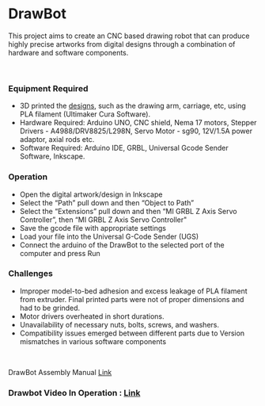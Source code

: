 # DrawBot



This project aims to create an CNC based drawing robot that can produce highly precise artworks from digital designs through a combination of hardware and software components.

<br>

### Equipment Required

  - 3D printed the [designs](https://www.thingiverse.com/thing:2349232/files), such as the drawing arm, carriage, etc, using PLA filament (Ultimaker Cura Software).
  - Hardware Required: Arduino UNO, CNC shield, Nema 17 motors, Stepper Drivers - A4988/DRV8825/L298N, Servo Motor - sg90, 12V/1.5A power adaptor, axial rods etc.
  - Software Required: Arduino IDE, GRBL, Universal Gcode Sender Software, Inkscape.

### Operation

  - Open the digital artwork/design in Inkscape
  - Select the “Path” pull down and then “Object to Path”
  - Select the “Extensions” pull down and then “MI GRBL Z Axis Servo Controller”, then “MI GRBL Z Axis Servo Controller"
  - Save the gcode file with appropriate settings
  - Load your file into the Universal G-Code Sender (UGS)
  - Connect the arduino of the DrawBot to the selected port of the computer and press Run

### Challenges
  - Improper model-to-bed adhesion and excess leakage of PLA filament from extruder. Final printed parts were not of proper dimensions and had to be grinded.
  - Motor drivers overheated in short durations.
  - Unavailability of necessary nuts, bolts, screws, and washers.
  - Compatibility issues emerged between different parts due to Version mismatches in various software components

<br>

DrawBot Assembly Manual [Link](https://github.com/ankush2005x/Draw-Bot/blob/main/DrawBotAssemblyUserGuideV3.pdf) 

### Drawbot Video In Operation : [Link](https://drive.google.com/file/d/1lUk22b0WShmfamX5dBkmS7bvJVoDoM_B/view?usp=sharing)
